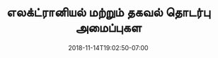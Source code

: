---
title: 'எலக்ட்ரானியல் மற்றும் தகவல் தொடர்பு அமைப்புகள'
date: 2018-11-14T19:02:50-07:00
draft: false
weight: 5
---